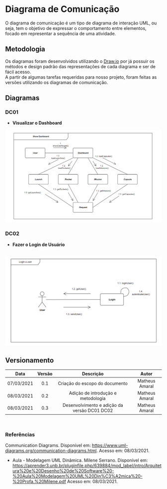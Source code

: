 # Diagrama de Comunicação
 
O diagrama de comunicação é um tipo de diagrama de interação UML, ou seja, tem o objetivo de expressar o comportamento entre elementos, focado em representar a sequência de uma atividade.
 
## Metodologia
 
Os diagramas foram desenvolvidos utilizando o [Draw.io](https://app.diagrams.net/) por já possuir os métodos e design padrão das representações de cada diagrama e ser de fácil acesso.  
A partir de algumas tarefas requeridas para nosso projeto, foram feitas as versões utilizando os diagramas de comunicação.
 
## Diagramas
 
### DC01
 
* **Visualizar o Dashboard**
 
![Diagrama de Comunicação 01](../assets/communication/communication1.PNG)
 
### DC02
 
* **Fazer o Login de Usuário**
 
![Diagrama de Comunicação 02](../assets/communication/communication2.PNG)
---
 
## Versionamento
 
|Data|Versão|Descrição|Autor|
|:--------:|:---:|:-------------------:|:------------:|
|07/03/2021| 0.1 | Criação do escopo do documento| Matheus Amaral
|08/03/2021| 0.2 | Adição de introdução e metodologia | Matheus Amaral 
|08/03/2021| 0.3 | Desenvolvimento e adição da versão DC01 DC02 | Matheus Amaral
  
</br>
 
### Referências
 
Communication Diagrams. Disponível em: https://www.uml-diagrams.org/communication-diagrams.html. Acesso em: 08/03/2021.
- Aula - Modelagem UML Dinâmica. Milene Serrano. Disponível em: <https://aprender3.unb.br/pluginfile.php/639884/mod_label/intro/Arquitetura%20e%20Desenho%20de%20Software%20-%20Aula%20Modelagem%20UML%20Din%C3%A2mica%20-%20Profa.%20Milene.pdf> Acesso em: 08/03/2021.
